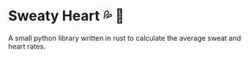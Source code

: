 # Sweaty Heart 💦 💖

A small python library written in rust to calculate the average sweat and heart rates.
